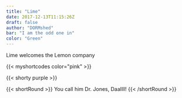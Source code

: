 ```yaml
---
title: "Lime"
date: 2017-12-13T11:15:26Z
draft: false
author: "DORMshed"
bar: "I am the odd one in"
color: "Green"
---
```


Lime welcomes the Lemon company


{{< myshortcodes color="pink" >}}

{{< shorty purple >}}

{{< shortRound >}}
    You call him Dr. Jones, Daallll!
{{< /shortRound >}}



